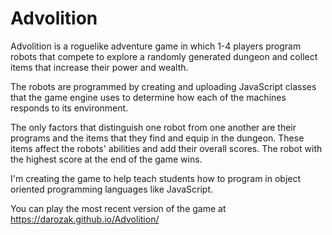 # Advolition

Advolition is a roguelike adventure game in which 1-4 players program robots that compete to explore a randomly generated dungeon and collect items that increase their power and wealth.

The robots are programmed by creating and uploading JavaScript classes that the game engine uses to determine how each of the machines responds to its environment.

The only factors that distinguish one robot from one another are their programs and the items that they find and equip in the dungeon. These items affect the robots' abilities and add their overall scores. The robot with the highest score at the end of the game wins.

I'm creating the game to help teach students how to program in object oriented programming languages like JavaScript.

You can play the most recent version of the game at https://darozak.github.io/Advolition/


